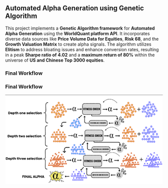 ## Automated Alpha Generation using Genetic Algorithm

This project implements a **Genetic Algorithm framework** for **Automated Alpha Generation** using the **WorldQuant platform API**. It incorporates diverse data sources like **Price Volume Data for Equities**, **Risk 68**, and the **Growth Valuation Matrix** to create alpha signals. The algorithm utilizes **Elitism** to address bloating issues and enhance conversion rates, resulting in a peak **Sharpe ratio of 4.02** and a **maximum return of 80%** within the universe of **US and Chinese Top 3000 equities**.

### Final Workflow

### Final Workflow

![.](https://github.com/neelabh2710/An-Evolutionary-Algorithmic-Approach-for-Auto-Alpha-generation-/blob/main/workflow.png)
